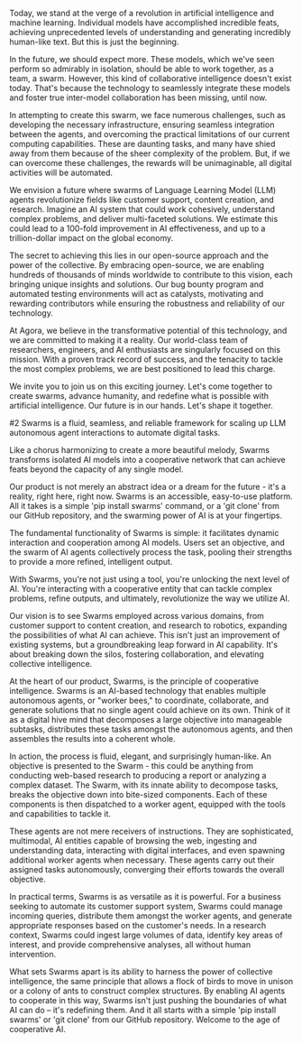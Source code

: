 Today, we stand at the verge of a revolution in artificial intelligence and machine learning. Individual models have accomplished incredible feats, achieving unprecedented levels of understanding and generating incredibly human-like text. But this is just the beginning.

In the future, we should expect more. These models, which we've seen perform so admirably in isolation, should be able to work together, as a team, a swarm. However, this kind of collaborative intelligence doesn't exist today. That's because the technology to seamlessly integrate these models and foster true inter-model collaboration has been missing, until now. 

In attempting to create this swarm, we face numerous challenges, such as developing the necessary infrastructure, ensuring seamless integration between the agents, and overcoming the practical limitations of our current computing capabilities. These are daunting tasks, and many have shied away from them because of the sheer complexity of the problem. But, if we can overcome these challenges, the rewards will be unimaginable, all digital activities will be automated. 

We envision a future where swarms of Language Learning Model (LLM) agents revolutionize fields like customer support, content creation, and research. Imagine an AI system that could work cohesively, understand complex problems, and deliver multi-faceted solutions. We estimate this could lead to a 100-fold improvement in AI effectiveness, and up to a trillion-dollar impact on the global economy.

The secret to achieving this lies in our open-source approach and the power of the collective. By embracing open-source, we are enabling hundreds of thousands of minds worldwide to contribute to this vision, each bringing unique insights and solutions. Our bug bounty program and automated testing environments will act as catalysts, motivating and rewarding contributors while ensuring the robustness and reliability of our technology.

At Agora, we believe in the transformative potential of this technology, and we are committed to making it a reality. Our world-class team of researchers, engineers, and AI enthusiasts are singularly focused on this mission. With a proven track record of success, and the tenacity to tackle the most complex problems, we are best positioned to lead this charge.

We invite you to join us on this exciting journey. Let's come together to create swarms, advance humanity, and redefine what is possible with artificial intelligence. Our future is in our hands. Let's shape it together.


#2
Swarms is a fluid, seamless, and reliable framework for scaling up LLM autonomous agent interactions to automate digital tasks.

Like a chorus harmonizing to create a more beautiful melody, Swarms transforms isolated AI models into a cooperative network that can achieve feats beyond the capacity of any single model.

Our product is not merely an abstract idea or a dream for the future - it's a reality, right here, right now. Swarms is an accessible, easy-to-use platform. All it takes is a simple 'pip install swarms' command, or a 'git clone' from our GitHub repository, and the swarming power of AI is at your fingertips.

The fundamental functionality of Swarms is simple: it facilitates dynamic interaction and cooperation among AI models. Users set an objective, and the swarm of AI agents collectively process the task, pooling their strengths to provide a more refined, intelligent output.

With Swarms, you're not just using a tool, you're unlocking the next level of AI. You're interacting with a cooperative entity that can tackle complex problems, refine outputs, and ultimately, revolutionize the way we utilize AI.

Our vision is to see Swarms employed across various domains, from customer support to content creation, and research to robotics, expanding the possibilities of what AI can achieve. This isn't just an improvement of existing systems, but a groundbreaking leap forward in AI capability. It's about breaking down the silos, fostering collaboration, and elevating collective intelligence.


At the heart of our product, Swarms, is the principle of cooperative intelligence. Swarms is an AI-based technology that enables multiple autonomous agents, or "worker bees," to coordinate, collaborate, and generate solutions that no single agent could achieve on its own. Think of it as a digital hive mind that decomposes a large objective into manageable subtasks, distributes these tasks amongst the autonomous agents, and then assembles the results into a coherent whole.

In action, the process is fluid, elegant, and surprisingly human-like. An objective is presented to the Swarm - this could be anything from conducting web-based research to producing a report or analyzing a complex dataset. The Swarm, with its innate ability to decompose tasks, breaks the objective down into bite-sized components. Each of these components is then dispatched to a worker agent, equipped with the tools and capabilities to tackle it.

These agents are not mere receivers of instructions. They are sophisticated, multimodal, AI entities capable of browsing the web, ingesting and understanding data, interacting with digital interfaces, and even spawning additional worker agents when necessary. These agents carry out their assigned tasks autonomously, converging their efforts towards the overall objective.

In practical terms, Swarms is as versatile as it is powerful. For a business seeking to automate its customer support system, Swarms could manage incoming queries, distribute them amongst the worker agents, and generate appropriate responses based on the customer's needs. In a research context, Swarms could ingest large volumes of data, identify key areas of interest, and provide comprehensive analyses, all without human intervention.

What sets Swarms apart is its ability to harness the power of collective intelligence, the same principle that allows a flock of birds to move in unison or a colony of ants to construct complex structures. By enabling AI agents to cooperate in this way, Swarms isn't just pushing the boundaries of what AI can do – it's redefining them. And it all starts with a simple 'pip install swarms' or 'git clone' from our GitHub repository. Welcome to the age of cooperative AI.
